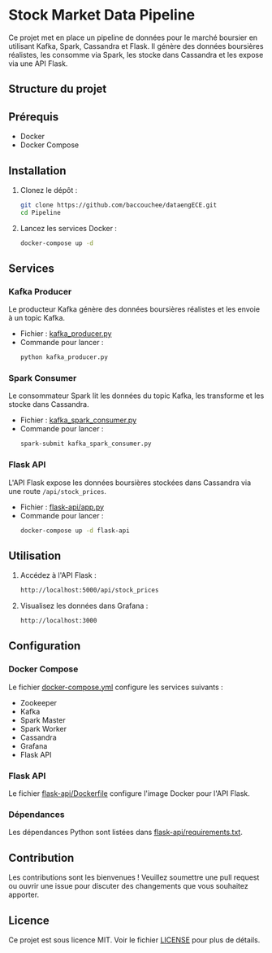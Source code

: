 # Stock Market Data Pipeline

Ce projet met en place un pipeline de données pour le marché boursier en utilisant Kafka, Spark, Cassandra et Flask. Il génère des données boursières réalistes, les consomme via Spark, les stocke dans Cassandra et les expose via une API Flask.

## Structure du projet

## Prérequis

- Docker
- Docker Compose

## Installation

1. Clonez le dépôt :

   ```sh
   git clone https://github.com/baccouchee/dataengECE.git
   cd Pipeline
   ```

2. Lancez les services Docker :
   ```sh
   docker-compose up -d
   ```

## Services

### Kafka Producer

Le producteur Kafka génère des données boursières réalistes et les envoie à un topic Kafka.

- Fichier : [kafka_producer.py](kafka_producer.py)
- Commande pour lancer :
  ```sh
  python kafka_producer.py
  ```

### Spark Consumer

Le consommateur Spark lit les données du topic Kafka, les transforme et les stocke dans Cassandra.

- Fichier : [kafka_spark_consumer.py](kafka_spark_consumer.py)
- Commande pour lancer :
  ```sh
  spark-submit kafka_spark_consumer.py
  ```

### Flask API

L'API Flask expose les données boursières stockées dans Cassandra via une route `/api/stock_prices`.

- Fichier : [flask-api/app.py](flask-api/app.py)
- Commande pour lancer :
  ```sh
  docker-compose up -d flask-api
  ```

## Utilisation

1. Accédez à l'API Flask :

   ```sh
   http://localhost:5000/api/stock_prices
   ```

2. Visualisez les données dans Grafana :
   ```sh
   http://localhost:3000
   ```

## Configuration

### Docker Compose

Le fichier [docker-compose.yml](docker-compose.yml) configure les services suivants :

- Zookeeper
- Kafka
- Spark Master
- Spark Worker
- Cassandra
- Grafana
- Flask API

### Flask API

Le fichier [flask-api/Dockerfile](flask-api/Dockerfile) configure l'image Docker pour l'API Flask.

### Dépendances

Les dépendances Python sont listées dans [flask-api/requirements.txt](flask-api/requirements.txt).

## Contribution

Les contributions sont les bienvenues ! Veuillez soumettre une pull request ou ouvrir une issue pour discuter des changements que vous souhaitez apporter.

## Licence

Ce projet est sous licence MIT. Voir le fichier [LICENSE](LICENSE) pour plus de détails.
